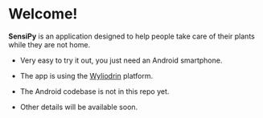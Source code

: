 Welcome!
=======

**SensiPy** is an application designed to help people take care of their plants while they are not home.

* Very easy to try it out, you just need an Android smartphone.
* The app is using the [Wyliodrin](https://www.wyliodrin.com) platform.
* The Android codebase is not in this repo yet.

* Other details will be available soon.
